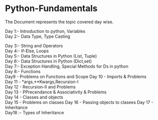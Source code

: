 # Python-Fundamentals

The Document represents the topic covered day wise.

Day 1:- Introduction to python, Variables  
Day 2:- Data Type, Type Casting  

Day 3:- String and Operators  
Day 4:- If-Else, Loops  
Day 5:- Data Structures in Python (List, Tuple)  
Day 6:- Data Structures in Python (Dict,set)  
Day 7:- Exception Handling, Special Methods for Ds in python    
Day 8:- Functions  
Day9 - Problems on Functions and Scope
Day 10 - Imports & Problems  
Day 11 - *args,**Kwargs,Recursion-I  
Day 12 - Recursion-II and Problems                   
Day 13 - PPrecendance & Associativity & Problems  
Day 14 - Classes and objects  
Day 15 - Problems on classes
Day 16 - Passing objects to clasees
Day 17 - Inheritance  
Day18 :- Types of Inheritance
